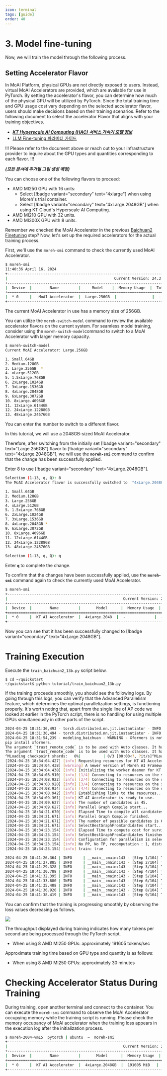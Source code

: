 ```yaml
---
icon: terminal
tags: [guide]
order: 40
---
```


# 3. Model fine-tuning

Now, we will train the model through the following process. 

## Setting Accelerator Flavor

In MoAI Platform, physical GPUs are not directly exposed to users. Instead, virtual MoAI Accelerators are provided, which are available for use in PyTorch. By setting the accelerator's flavor, you can determine how much of the physical GPU will be utilized by PyTorch. Since the total training time and GPU usage cost vary depending on the selected accelerator flavor, users should make decisions based on their training scenarios. Refer to the following document to select the accelerator Flavor that aligns with your training objectives.

- ***[KT Hyperscale AI Computing (HAC) 서비스 가속기 모델 정보](/Supported_Documents/KT_HAC_Models_Info.md)***  
- [LLM Fine-tuning 파라미터 가이드](/Supported_Documents/LLM_param_guide.md)

!!!
Please refer to the document above or reach out to your infrastructure provider to inquire about the GPU types and quantities corresponding to each flavor.
!!!

***(모든 문서에 추가될 그림 생성 예정)***

You can choose one of the following flavors to proceed:

- AMD MI250 GPU with 16 units:
    - Select [!badge variant="secondary" text="4xlarge"] when using Moreh's trial container.
    - Select [!badge variant="secondary" text="4xLarge.2048GB"] when using KT Cloud's Hyperscale AI Computing.
- AMD MI210 GPU with 32 units.
- AMD MI300X GPU with 8 units.

Remember we checked the MoAI Accelerator in the previous [Baichuan2 Finetuning](index.md) step? Now, let's set up the required accelerators for the actual training process.

First, we'll use the `moreh-smi` command to check the currently used MoAI Accelerator.


```bash
$ moreh-smi
11:40:36 April 16, 2024
+-------------------------------------------------------------------------------------------------+
|                                                Current Version: 24.3.0  Latest Version: 24.3.0  |
+-------------------------------------------------------------------------------------------------+
|  Device  |        Name         |     Model    |  Memory Usage  |  Total Memory  |  Utilization  |
+=================================================================================================+
|  * 0     |   MoAI Accelerator  |  Large.256GB  |  -             |  -             |  -            |
+-------------------------------------------------------------------------------------------------+
```
The current MoAI Accelerator in use has a memory size of 256GB.

You can utilize the `moreh-switch-model` command to review the available accelerator flavors on the current system. For seamless model training, consider using the `moreh-switch-model`command to switch to a MoAI Accelerator with larger memory capacity.


```bash
$ moreh-switch-model
Current MoAI Accelerator: Large.256GB

1. Small.64GB 
2. Medium.128GB 
3. Large.256GB  *
4. xLarge.512GB 
5. 1.5xLarge.768GB 
6. 2xLarge.1024GB 
7. 3xLarge.1536GB 
8. 4xLarge.2048GB 
9. 6xLarge.3072GB 
10. 8xLarge.4096GB 
11. 12xLarge.6144GB 
12. 24xLarge.12288GB 
13. 48xLarge.24576GB 
```

You can enter the number to switch to a different flavor.

In this tutorial, we will use a 2048GB-sized MoAI Accelerator.

Therefore, after switching from the initially set [!badge variant="secondary" text="Large.256GB"] flavor to [!badge variant="secondary" text="4xLarge.2048GB"], we will use the **`moreh-smi`** command to confirm that the change has been successfully applied.

Enter 8 to use [!badge variant="secondary" text="4xLarge.2048GB"].



```bash
Selection (1-13, q, Q): 8
The MoAI Accelerator flavor is successfully switched to  "4xLarge.2048GB".

1. Small.64GB 
2. Medium.128GB 
3. Large.256GB 
4. xLarge.512GB 
5. 1.5xLarge.768GB 
6. 2xLarge.1024GB 
7. 3xLarge.1536GB 
8. 4xLarge.2048GB *
9. 6xLarge.3072GB 
10. 8xLarge.4096GB 
11. 12xLarge.6144GB 
12. 24xLarge.12288GB 
13. 48xLarge.24576GB 

Selection (1-13, q, Q): q
```

Enter **`q`** to complete the change.

To confirm that the changes have been successfully applied, use the **`moreh-smi`** command again to check the currently used MoAI Accelerator.

```bash
$ moreh-smi
+-----------------------------------------------------------------------------------------------------+
|                                                    Current Version: 24.3.0  Latest Version: 24.2.0  |
+-----------------------------------------------------------------------------------------------------+
|  Device  |        Name         |       Model      |  Memory Usage  |  Total Memory  |  Utilization  |
+=====================================================================================================+
|  * 0     |  KT AI Accelerator  |  4xLarge.2048  |  -             |  -             |  -            |
+-----------------------------------------------------------------------------------------------------+
```

Now you can see that it has been successfully changed to [!badge variant="secondary" text="4xLarge.2048GB"].

# Training Execution

Execute the `train_baichuan2_13b.py` script below.

```
$ cd ~/quickstart
~/quickstart$ python tutorial/train_baichuan2_13b.py
```

If the training proceeds smoothly, you should see the following logs. By going through this logs, you can verify that the Advanced Parallelism feature, which determines the optimal parallelization settings, is functioning properly. It's worth noting that, apart from the single line of AP code we looked at earlier in the PyTorch script, there is no handling for using multiple GPUs simultaneously in other parts of the script.

```bash
2024-04-25 18:31:36,493 - torch.distributed.nn.jit.instantiator - INFO - Created a temporary directory at /tmp/tmph165oq0w
2024-04-25 18:31:36,494 - torch.distributed.nn.jit.instantiator - INFO - Writing /tmp/tmph165oq0w/_remote_module_non_scriptable.py
2024-04-25 18:31:54,239 - modeling_baichuan - WARNING - Xformers is not installed correctly. If you want to use memory_efficient_attention to accelerate training use the following command to install Xformers
pip install xformers.
The argument `trust_remote_code` is to be used with Auto classes. It has no effect here and is ignored.
The argument `trust_remote_code` is to be used with Auto classes. It has no effect here and is ignored.
^MLoading checkpoint shards:   0%|          | 0/3 [00:00<?, ?it/s]^MLoading checkpoint shards:  33%|███▎      | 1/3 [00:06<00:13,  6.88s/it]^MLoading checkpoint shards:  67%|██████▋   | 2/3 [00:13<00:06,  6.53s/it]^MLoading checkpoint shards: 100%|██████████| 3/3 [00:17<00:00,  5.40s/it]^MLoading checkpoint shards: 100%|██████████| 3/3 [00:17<00:00,  5.74s/it][2024-04-25 18:34:02.846] [info] Got DBs from backend for auto config.
[2024-04-25 18:34:04.427] [info] Requesting resources for KT AI Accelerator from the server...
[2024-04-25 18:34:04.438] [warning] A newer version of Moreh AI Framework is available. You can update the software to the latest version by running "update-moreh".
[2024-04-25 18:34:04.438] [info] Initializing the worker daemon for KT AI Accelerator
[2024-04-25 18:34:08.910] [info] [1/4] Connecting to resources on the server (192.168.110.7:24170)...
[2024-04-25 18:34:08.922] [info] [2/4] Connecting to resources on the server (192.168.110.42:24170)...
[2024-04-25 18:34:08.928] [info] [3/4] Connecting to resources on the server (192.168.110.72:24170)...
[2024-04-25 18:34:08.934] [info] [4/4] Connecting to resources on the server (192.168.110.93:24170)...
[2024-04-25 18:34:08.942] [info] Establishing links to the resources...
[2024-04-25 18:34:09.361] [info] KT AI Accelerator is ready to use.
[2024-04-25 18:34:09.627] [info] The number of candidates is 45.
[2024-04-25 18:34:09.627] [info] Parallel Graph Compile start...
[2024-04-25 18:34:21.670] [info] Elapsed Time to compile all candidates = 12043 [ms]
[2024-04-25 18:34:21.671] [info] Parallel Graph Compile finished.
[2024-04-25 18:34:21.671] [info] The number of possible candidates is 6.
[2024-04-25 18:34:21.671] [info] SelectBestGraphFromCandidates start...
[2024-04-25 18:34:23.154] [info] Elapsed Time to compute cost for survived candidates = 1483 [ms]
[2024-04-25 18:34:23.154] [info] SelectBestGraphFromCandidates finished.
[2024-04-25 18:34:23.154] [info] Configuration for parallelism is selected.
[2024-04-25 18:34:23.154] [info] No PP, No TP, recomputation : 1, distribute_param : true, distribute_low_prec_param : true
[2024-04-25 18:34:23.154] [info] train: true

2024-04-25 18:41:26.364 | INFO     | __main__:main:143 - [Step 1/104] Throughput : 590.2552103757937tokens/sec
2024-04-25 18:41:27.885 | INFO     | __main__:main:143 - [Step 2/104] Throughput : 190923.6976217358tokens/sec
2024-04-25 18:41:29.328 | INFO     | __main__:main:143 - [Step 3/104] Throughput : 189160.10152018082tokens/sec
2024-04-25 18:41:30.788 | INFO     | __main__:main:143 - [Step 4/104] Throughput : 196763.98302926356tokens/sec
2024-04-25 18:41:32.395 | INFO     | __main__:main:143 - [Step 5/104] Throughput : 178552.3508130907tokens/sec
2024-04-25 18:41:33.880 | INFO     | __main__:main:143 - [Step 6/104] Throughput : 196590.71636327292tokens/sec
2024-04-25 18:41:35.408 | INFO     | __main__:main:143 - [Step 7/104] Throughput : 190912.36004700614tokens/sec
2024-04-25 18:41:36.926 | INFO     | __main__:main:143 - [Step 8/104] Throughput : 191986.6925165269tokens/sec
2024-04-25 18:41:38.419 | INFO     | __main__:main:143 - [Step 9/104] Throughput : 195401.16844504434tokens/sec
```

You can confirm that the training is progressing smoothly by observing the loss values decreasing as follows.

![](./img/training_loss.png)

The throughput displayed during training indicates how many tokens per second are being processed through the PyTorch script.

- When using 8 AMD MI250 GPUs: approximately 191605 tokens/sec

Approximate training time based on GPU type and quantity is as follows:

- When using 8 AMD MI250 GPUs: approximately 30 minutes


# Checking Accelerator Status During Training

During training, open another terminal and connect to the container. You can execute the `moreh-smi` command to observe the MoAI Accelerator occupying memory while the training script is running. Please check the memory occupancy of MoAI accelerator when the training loss appears in the execution log after the initialization process.


```bash
$ moreh-2004-vm15  pytorch | ubuntu  ~  moreh-smi
+-----------------------------------------------------------------------------------------------------+
|                                                    Current Version: 24.3.0  Latest Version: 24.2.0  |
+-----------------------------------------------------------------------------------------------------+
|  Device  |        Name         |       Model      |  Memory Usage  |  Total Memory  |  Utilization  |
+=====================================================================================================+
|  * 0     |  KT AI Accelerator  |  4xLarge.2048GB  |  191605 MiB   |  2096640 MiB   |  100 %        |
+-----------------------------------------------------------------------------------------------------+
```